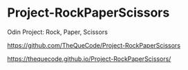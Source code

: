 # Project-RockPaperScissors

Odin Project: Rock, Paper, Scissors

https://github.com/TheQueCode/Project-RockPaperScissors

https://thequecode.github.io/Project-RockPaperScissors/